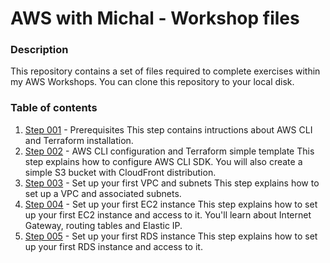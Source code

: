 # AWS with Michal - Workshop files

### Description

This repository contains a set of files required to complete exercises within my AWS Workshops. You can clone this repository to your local disk.

### Table of contents

1. [Step 001](Step-001/) - Prerequisites
	This step contains intructions about AWS CLI and Terraform installation.
2. [Step 002](Step-002/) - AWS CLI configuration and Terraform simple template
	This step explains how to configure AWS CLI SDK. You will also create a simple S3 bucket with CloudFront distribution.
3. [Step 003](Step-003/) - Set up your first VPC and subnets
	This step explains how to set up a VPC and associated subnets.
4. [Step 004](Step-004/) - Set up your first EC2  instance
	This step explains how to set up your first EC2 instance and access to it.
	You'll learn about Internet Gateway, routing tables and Elastic IP.
5. [Step 005](Step-005/) - Set up your first RDS  instance
	This step explains how to set up your first RDS instance and access to it.
